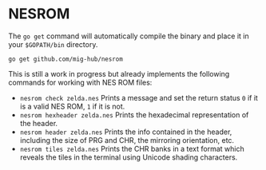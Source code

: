 NESROM
======

The `go get` command will automatically compile the binary and place it in your 
`$GOPATH/bin` directory.

`go get github.com/mig-hub/nesrom`

This is still a work in progress but already implements the following commands 
for working with NES ROM files:

- `nesrom check zelda.nes` Prints a message and set the return status `0` if it 
  is a valid NES ROM, `1` if it is not.
- `nesrom hexheader zelda.nes` Prints the hexadecimal representation of the 
  header.
- `nesrom header zelda.nes` Prints the info contained in the header, including 
  the size of PRG and CHR, the mirroring orientation, etc.
- `nesrom tiles zelda.nes` Prints the CHR banks in a text format which reveals 
  the tiles in the terminal using Unicode shading characters.

